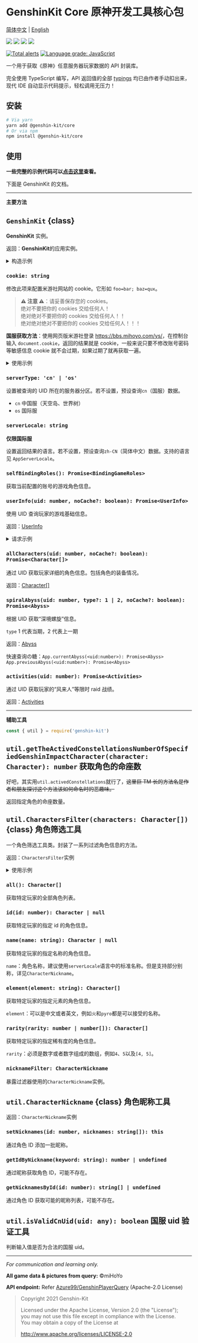 # GenshinKit Core 原神开发工具核心包

[简体中文](./README.md) | [English](./doc/README.en.md)

![](https://badgen.net/npm/v/genshin-kit) ![](https://badgen.net/npm/v/genshin-kit/next) ![](https://badgen.net/npm/types/genshin-kit) ![](https://badgen.net/npm/license/genshin-kit)

[![Total alerts](https://img.shields.io/lgtm/alerts/g/Dragon-Fish/genshin-kit.svg?logo=lgtm&logoWidth=18)](https://lgtm.com/projects/g/Dragon-Fish/genshin-kit/alerts/) [![Language grade: JavaScript](https://img.shields.io/lgtm/grade/javascript/g/Dragon-Fish/genshin-kit.svg?logo=lgtm&logoWidth=18)](https://lgtm.com/projects/g/Dragon-Fish/genshin-kit/context:javascript)

一个用于获取《原神》任意服务器玩家数据的 API 封装库。

完全使用 TypeScript 编写，API 返回值的全部 [typings](./src/types) 均已由作者手动扣出来，现代 IDE 自动显示代码提示，轻松调用无压力！

## 安装

```bash
# Via yarn
yarn add @genshin-kit/core
# Or via npm
npm install @genshin-kit/core
```

## 使用

**一些完整的示例代码可以[点击这里](./sample)查看。**

下面是 GenshinKit 的文档。

---

**主要方法**

## `GenshinKit` {class}

**GenshinKit** 实例。

返回：**GenshinKit**的应用实例。

<details>
<summary>构造示例</summary>

```js
const { GenshinKit } = require('genshin-kit')
const app = new GenshinKit()
```

</details>

### `cookie: string`

修改此项来配置米游社网站的 cookie。它形如 `foo=bar; baz=qux`。

> **⚠️ 注意 ⚠️**：请妥善保存您的 cookies。<br>绝对不要把你的 cookies 交给任何人！<br>绝对绝对不要把你的 cookies 交给任何人！！<br>绝对绝对绝对不要把你的 cookies 交给任何人！！！

**国服获取方法**：使用网页版米游社登录 <https://bbs.mihoyo.com/ys/>，在控制台输入 `document.cookie`，返回的结果就是 cookie，一般来说只要不修改账号密码等敏感信息 cookie 就不会过期，如果过期了就再获取一遍。

<details>
<summary>使用示例</summary>

```js
App.cookie = process.env.HOYOLAB_COOKIE
```

</details>

### `serverType: 'cn' | 'os'`

设置被查询的 UID 所在的服务器分区。若不设置，预设查询`cn`（国服）数据。

- `cn` 中国服（天空岛、世界树）
- `os` 国际服

### `serverLocale: string`

**仅限国际服**

设置返回结果的语言。若不设置，预设查询`zh-CN`（简体中文）数据。支持的语言见 `AppServerLocale`。

### `selfBindingRoles(): Promise<BindingGameRoles>`

获取当前配置的账号的游戏角色信息。

### `userInfo(uid: number, noCache?: boolean): Promise<UserInfo>`

使用 UID 查询玩家的游戏基础信息。

返回：[UserInfo](./src/types/UserInfo.ts)

<details>
<summary>请求示例</summary>

```js
App.userInfo(100000001).then(console.log)
```

</details>

### `allCharacters(uid: number, noCache?: boolean): Promise<Character[]>`

通过 UID 获取玩家详细的角色信息。包括角色的装备情况。

返回：[Character[]](./src/types/Character.ts)

### `spiralAbyss(uid: number, type?: 1 | 2, noCache?: boolean): Promise<Abyss>`

根据 UID 获取“深境螺旋”信息。

`type` 1 代表当期，2 代表上一期

返回：[Abyss](./src/types/Abyss.ts)

快速查询の糖：`App.currentAbyss(<uid:number>): Promise<Abyss>` `App.previousAbyss(<uid:number>): Promise<Abyss>`

### `activities(uid: number): Promise<Activities>`

通过 UID 获取玩家的“风来人”等限时 raid 战绩。

返回：[Activities](./src/types/Activities.ts)

---

**辅助工具**

```js
const { util } = require('genshin-kit')
```

## `util.getTheActivedConstellationsNumberOfSpecifiedGenshinImpactCharacter(character: Character): number` 获取角色的命座数

好吧，其实用`util.activedConstellations`就行了，~~这里巨 TM 长的方法名是作者和朋友探讨这个方法该如何命名时的恶趣味。~~

返回指定角色的命座数量。

## `util.CharactersFilter(characters: Character[])` {class} 角色筛选工具

一个角色筛选工具类。封装了一系列过滤角色信息的方法。

返回：`CharactersFilter`实例

<details>
<summary>使用示例</summary>

```js
const { CharactersFilter } = require('genshin-kit').util
App.getAllCharacters(100000001).then((data) => {
  const Filter = new CharactersFilter(data)
  // ...
}, console.error)
```

</details>

### `all(): Character[]`

获取特定玩家的全部角色列表。

### `id(id: number): Character | null`

获取特定玩家的指定 id 的角色信息。

### `name(name: string): Character | null`

获取特定玩家的指定名称的角色信息。

`name`：角色名称，建议使用`serverLocale`语言中的标准名称。但是支持部分别称，详见`CharacterNickname`。

### `element(element: string): Character[]`

获取特定玩家的指定元素的角色信息。

`element`：可以是中文或者英文，例如`火`和`pyro`都是可以接受的名称。

### `rarity(rarity: number | number[]): Character[]`

获取特定玩家的指定稀有度的角色信息。

`rarity`：必须是数字或者数字组成的数组，例如`4`、`5`以及`[4, 5]`。

### `nicknameFilter: CharacterNickname`

暴露过滤器使用的`CharacterNickname`实例。

## `util.CharacterNickname` {class} 角色昵称工具

返回：`CharacterNickname`实例

### `setNicknames(id: number, nicknames: string[]): this`

通过角色 ID 添加一批昵称。

### `getIdByNickname(keyword: string): number | undefined`

通过昵称获取角色 ID，可能不存在。

### `getNicknamesById(id: number): string[] | undefined`

通过角色 ID 获取可能的昵称列表，可能不存在。

## `util.isValidCnUid(uid: any): boolean` 国服 uid 验证工具

判断输入值是否为合法的国服 uid。

---

_For communication and learning only._

**All game data & pictures from query:** &copy;miHoYo

**API endpoint:** Refer [Azure99/GenshinPlayerQuery](https://github.com/Azure99/GenshinPlayerQuery) (Apache-2.0 License)

> Copyright 2021 Genshin-Kit
>
> Licensed under the Apache License, Version 2.0 (the "License");<br>
> you may not use this file except in compliance with the License.<br>
> You may obtain a copy of the License at
>
> http://www.apache.org/licenses/LICENSE-2.0
